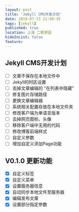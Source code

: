 ```yaml
---
layout: post
title: 'Jekyll CMS开发计划'
date: 2019-07-13 21:49:35
tags: [jekyll]
published: true
location: 上海 二联家园
hideInList: false
feature: 
---
```

## Jekyll CMS开发计划
- [ ] 文章不保存在本地文件中
- [ ] Jekyll的时区设置
- [ ] 去掉文章编辑的 "在列表中隐藏"
- [ ] 修复图片存储路径
- [ ] 更换文章编辑器
- [ ] 系统相关配置存放在本地文件夹
- [ ] 修改客户端为单语言版本
- [ ] 去掉网页图标、头像
- [ ] 移除客户端中无用的代码
- [ ] 修改博客前端样式
- [ ] 自定义参数
- [ ] 增加自定义添加Page功能

## V0.1.0 更新功能
- [x] 自定义标签
- [x] 自定义菜单 
- [x] 设置服务器信息
- [x] 自动同步本地文件至服务器
- [x] 编辑发布文章
- [x] 设置部分指定参数 